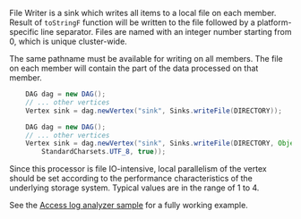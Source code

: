 File Writer is a sink which writes all items to a local file on each 
member. Result of `toStringF` function will be written to the file 
followed by a platform-specific line separator. Files are named with an 
integer number starting from 0, which is unique cluster-wide.

The same pathname must be available for writing on all members. 
The file on each member will contain the part of the data processed 
on that member.

```java
    DAG dag = new DAG();
    // ... other vertices
    Vertex sink = dag.newVertex("sink", Sinks.writeFile(DIRECTORY));
```
```java
    DAG dag = new DAG();
    // ... other vertices
    Vertex sink = dag.newVertex("sink", Sinks.writeFile(DIRECTORY, Object::toString, 
        StandardCharsets.UTF_8, true));
```

Since this processor is file IO-intensive, local parallelism 
of the vertex should be set according to the performance 
characteristics of the underlying storage system. Typical 
values are in the range of 1 to 4. 

See the [Access log analyzer sample](https://github.com/hazelcast/hazelcast-jet-code-samples/tree/master/batch/access-log-analyzer)
for a fully working example.